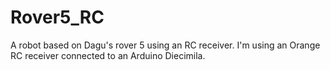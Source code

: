 # Rover5_RC
A robot based on Dagu's rover 5 using an RC receiver. 
I'm using an Orange RC receiver connected to an Arduino Diecimila. 
